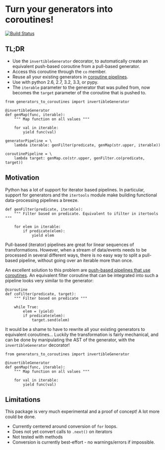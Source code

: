 # Turn your generators into coroutines!

[![Build Status](https://travis-ci.org/KholdStare/generators-to-coroutines.svg?branch=master)](https://travis-ci.org/KholdStare/generators-to-coroutines)

## TL;DR

* Use the `invertibleGenerator` decorator, to automatically create an
  equivalent push-based coroutine from a pull-based generator.
* Access this coroutine through the `co` member.
* Reuse all your existing generators in [coroutine pipelines][cocourse].
* Use with python 2.6, 2.7, 3.2, 3.3, or pypy.
* The `iterable` parameter to the generator that was pulled from, now becomes the
  `target` parameter of the coroutine that is pushed to.

```
from generators_to_coroutines import invertibleGenerator

@invertibleGenerator
def genMap(func, iterable):
    """ Map function on all values """

    for val in iterable:
        yield func(val)

generatorPipeline = \
    lambda iterable: genFilter(predicate, genMap(str.upper, iterable))

coroutinePipeline = \
    lambda target: genMap.co(str.upper, genFilter.co(predicate, target))
```

## Motivation

Python has a lot of support for iterator based pipelines. In particular,
support for generators and the `itertools` module make building functional
data-processing pipelines a breeze.

    def genFilter(predicate, iterable):
        """ Filter based on predicate. Equivalent to ifilter in itertools """

        for elem in iterable:
            if predicate(elem):
                yield elem

Pull-based (iterator) pipelines are great for linear sequences of
transformations. However, when a stream of data/events needs to be processed in
several different ways, there is no easy way to split a pull-based pipeline,
without going over an iterable more than once.

An excellent solution to this problem are [push-based pipelines that use
coroutines][cocourse]. An equivalent filter coroutine that can be integrated
into such a pipeline looks very similar to the generator:

    @coroutine
    def coFilter(predicate, target):
        """ Filter based on predicate """

        while True:
            elem = (yield)
            if predicate(elem):
                target.send(elem)

It would be a shame to have to rewrite all your existing generators to
equivalent coroutines...  Luckily the transformation is fairly mechanical, and
can be done by manipulating the AST of the generator, with the
`invertibleGenerator` decorator!

    from generators_to_coroutines import invertibleGenerator

    @invertibleGenerator
    def genMap(func, iterable):
        """ Map function on all values """

        for val in iterable:
            yield func(val)

## Limitations

This package is very much experimental and a proof of concept! A lot more could
be done.

* Currently centered around conversion of `for` loops.
* Does not yet convert calls to `.next()` on iterators
* Not tested with methods
* Conversion is currently best-effort - no warnings/errors if impossible.

[cocourse]: http://www.dabeaz.com/coroutines/
